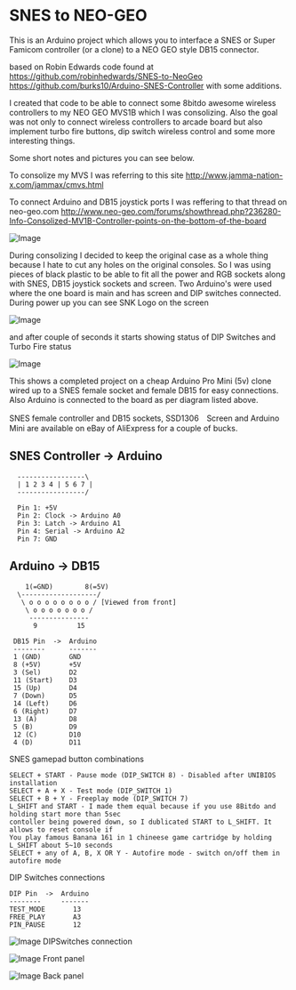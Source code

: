  SNES to NEO-GEO
===============

This is an Arduino project which allows you to interface a SNES or Super Famicom controller
(or a clone) to a NEO GEO style DB15 connector.

based on Robin Edwards code found at 
https://github.com/robinhedwards/SNES-to-NeoGeo
https://github.com/burks10/Arduino-SNES-Controller
with some additions.

I created that code to be able to connect some 8bitdo awesome wireless controllers to my 
NEO GEO MVS1B which I was consolizing. Also the goal was not only to connect wireless controllers
to arcade board but also implement turbo fire buttons, dip switch wireless control and some 
more interesting things.

Some short notes and pictures you can see below.

To consolize my MVS I was referring to this site
http://www.jamma-nation-x.com/jammax/cmvs.html

To connect Arduino and DB15 joystick ports I was reffering to that thread on neo-geo.com
http://www.neo-geo.com/forums/showthread.php?236280-Info-Consolized-MV1B-Controller-points-on-the-bottom-of-the-board 

![Image](mv1b_controller_pinout.jpg?raw=true)

During consolizing I decided to keep the original case as a whole thing because I hate to cut any
holes on the original consoles. So I was using pieces of black plastic to be able to fit all the 
power and RGB sockets along with SNES, DB15 joystick sockets and screen. Two Arduino's were used where 
the one board is main and has screen and DIP switches connected. During power up you can see SNK Logo 
on the screen


![Image](SNKLogo.jpg?raw=true)



and after couple of seconds it starts showing status of DIP Switches and Turbo Fire status



![Image](DIPState.jpg?raw=true)



This shows a completed project on a cheap Arduino Pro Mini (5v) clone wired up to a SNES female
socket and female DB15 for easy connections. Also Arduino is connected to the board as per 
diagram listed above.

SNES female controller and DB15 sockets, SSD1306　Screen and Arduino Mini are available on eBay of AliExpress for a couple of bucks.

SNES Controller -> Arduino
--------------------------

```
  -----------------\
  | 1 2 3 4 | 5 6 7 |
  -----------------/
  
  Pin 1: +5V
  Pin 2: Clock -> Arduino A0
  Pin 3: Latch -> Arduino A1
  Pin 4: Serial -> Arduino A2
  Pin 7: GND
```

Arduino -> DB15
---------------

```
    1(=GND)        8(=5V)
  \-------------------/
   \ o o o o o o o o / [Viewed from front]
    \ o o o o o o o /
     --------------- 
      9          15

 DB15 Pin  ->  Arduino
 --------      -------
 1 (GND)       GND
 8 (+5V)       +5V
 3 (Sel)       D2
 11 (Start)    D3
 15 (Up)       D4
 7 (Down)      D5
 14 (Left)     D6
 6 (Right)     D7
 13 (A)        D8
 5 (B)         D9
 12 (C)        D10
 4 (D)         D11
```

SNES gamepad button combinations
```
SELECT + START - Pause mode (DIP_SWITCH 8) - Disabled after UNIBIOS installation
SELECT + A + X - Test mode (DIP_SWITCH 1)
SELECT + B + Y - Freeplay mode (DIP_SWITCH 7)
L_SHIFT and START - I made them equal because if you use 8Bitdo and holding start more than 5sec 
contoller being powered down, so I dublicated START to L_SHIFT. It allows to reset console if  
You play famous Banana 161 in 1 chineese game cartridge by holding L_SHIFT about 5~10 seconds
SELECT + any of A, B, X OR Y - Autofire mode - switch on/off them in autofire mode
```
DIP Switches connections
```
DIP Pin  ->  Arduino
--------     -------
TEST_MODE       13
FREE_PLAY       A3
PIN_PAUSE       12
```



![Image](DIPSwitches.jpg?raw=true)
DIPSwitches connection


![Image](Front.jpg?raw=true)
Front panel

![Image](Back.jpg?raw=true)
Back panel
